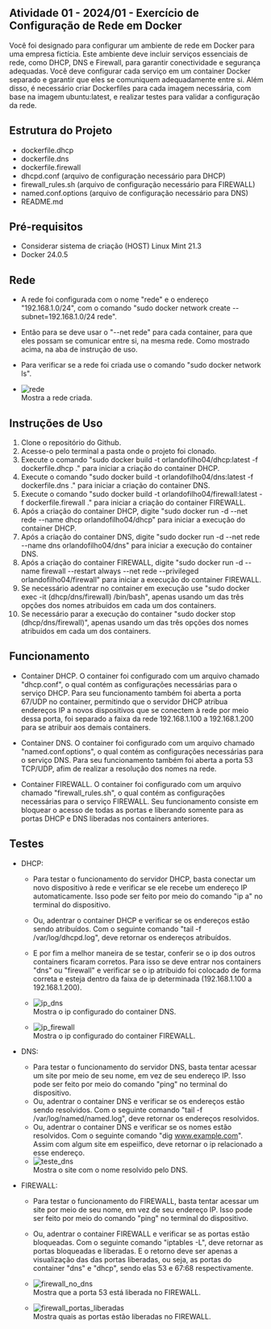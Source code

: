 ## Atividade 01 - 2024/01 - Exercício de Configuração de Rede em Docker

Você foi designado para configurar um ambiente de rede em Docker para uma empresa fictícia. Este ambiente deve incluir serviços essenciais de rede, como DHCP, DNS e Firewall, para garantir conectividade e segurança adequadas. Você deve configurar cada serviço em um container Docker separado e garantir que eles se comuniquem adequadamente entre si. Além disso, é necessário criar Dockerfiles para cada imagem necessária, com base na imagem ubuntu:latest, e realizar testes para validar a configuração da rede.

## Estrutura do Projeto

- dockerfile.dhcp
- dockerfile.dns
- dockerfile.firewall
- dhcpd.conf (arquivo de configuração necessário para DHCP)
- firewall_rules.sh (arquivo de configuração necessário para FIREWALL)
- named.conf.options (arquivo de configuração necessário para DNS)
- README.md

## Pré-requisitos

- Considerar sistema de criação (HOST) Linux Mint 21.3
- Docker 24.0.5

## Rede

- A rede foi configurada com o nome "rede" e o endereço "192.168.1.0/24", com o comando "sudo docker network create --subnet=192.168.1.0/24 rede".

- Então para se deve usar o "--net rede" para cada container, para que eles possam se comunicar entre si, na mesma rede. Como mostrado acima, na aba de instrução de uso.

- Para verificar se a rede foi criada use o comando "sudo docker network ls".

- ![rede](imgs/rede.png) <br> Mostra a rede criada.

## Instruções de Uso

1. Clone o repositório do Github.
2. Acesse-o pelo terminal a pasta onde o projeto foi clonado.
3. Execute o comando "sudo docker build -t orlandofilho04/dhcp:latest -f dockerfile.dhcp ." para iniciar a criação do container DHCP.
4. Execute o comando "sudo docker build -t orlandofilho04/dns:latest -f dockerfile.dns ." para iniciar a criação do container DNS.
5. Execute o comando "sudo docker build -t orlandofilho04/firewall:latest -f dockerfile.firewall ." para iniciar a criação do container FIREWALL.
6. Após a criação do container DHCP, digite "sudo docker run -d --net rede --name dhcp orlandofilho04/dhcp" para iniciar a execução do container DHCP.
7. Após a criação do container DNS, digite "sudo docker run -d --net rede --name dns orlandofilho04/dns" para iniciar a execução do container DNS.
8. Após a criação do container FIREWALL, digite "sudo docker run -d --name firewall --restart always --net rede --privileged orlandofilho04/firewall" para iniciar a execução do container FIREWALL.
9. Se necessário adentrar no container em execução use "sudo docker exec -it (dhcp/dns/firewall) /bin/bash", apenas usando um das três opções dos nomes atribuidos em cada um dos containers.
10. Se necessário parar a execução do container "sudo docker stop (dhcp/dns/firewall)", apenas usando um das três opções dos nomes atribuidos em cada um dos containers.

## Funcionamento

- Container DHCP. O container foi configurado com um arquivo chamado "dhcp.conf", o qual contém as configurações necessárias para o serviço DHCP. Para seu funcionamento também foi aberta a porta 67/UDP no container, permitindo que o servidor DHCP atribua endereços IP a novos dispositivos que se conectem à rede por meio dessa porta, foi separado a faixa da rede 192.168.1.100 a 192.168.1.200 para se atribuir aos demais containers.

- Container DNS. O container foi configurado com um arquivo chamado "named.conf.options", o qual contém as configurações necessárias para o serviço DNS. Para seu funcionamento também foi aberta a porta 53 TCP/UDP, afim de realizar a resolução dos nomes na rede.

- Container FIREWALL. O container foi configurado com um arquivo chamado "firewall_rules.sh", o qual contém as configurações necessárias para o serviço FIREWALL. Seu funcionamento consiste em bloquear o acesso de todas as portas e liberando somente para as portas DHCP e DNS liberadas nos containers anteriores.

## Testes

- DHCP:

  - Para testar o funcionamento do servidor DHCP, basta conectar um novo dispositivo à rede e verificar se ele recebe um endereço IP automaticamente. Isso pode ser feito por meio do comando "ip a" no terminal do dispositivo.
  - Ou, adentrar o container DHCP e verificar se os endereços estão sendo atribuídos. Com o seguinte comando "tail -f /var/log/dhcpd.log", deve retornar os endereços atribuídos.
  - E por fim a melhor maneira de se testar, conferir se o ip dos outros containers ficaram corretos. Para isso se deve entrar nos containers "dns" ou "firewall" e verificar se o ip atribuido foi colocado de forma correta e esteja dentro da faixa de ip determinada (192.168.1.100 a 192.168.1.200).
  - ![ip_dns](imgs/ip_dns.png) <br> Mostra o ip configurado do container DNS.

  - ![ip_firewall](imgs/ip_firewall.png) <br> Mostra o ip configurado do container FIREWALL.

- DNS:

  - Para testar o funcionamento do servidor DNS, basta tentar acessar um site por meio de seu nome, em vez de seu endereço IP. Isso pode ser feito por meio do comando "ping" no terminal do dispositivo.
  - Ou, adentrar o container DNS e verificar se os endereços estão sendo resolvidos. Com o seguinte comando "tail -f /var/log/named/named.log", deve retornar os endereços resolvidos.
  - Ou, adentrar o container DNS e verificar se os nomes estão resolvidos. Com o seguinte comando "dig www.example.com". Assim com algum site em espeiífico, deve retornar o ip relacionado a esse endereço.
  - ![teste_dns](imgs/teste_dns.png) <br> Mostra o site com o nome resolvido pelo DNS.

- FIREWALL:

  - Para testar o funcionamento do FIREWALL, basta tentar acessar um site por meio de seu nome, em vez de seu endereço IP. Isso pode ser feito por meio do comando "ping" no terminal do dispositivo.
  - Ou, adentrar o container FIREWALL e verificar se as portas estão bloqueadas. Com o seguinte comando "iptables -L", deve retornar as portas bloqueadas e liberadas. E o retorno deve ser apenas a visualização das das portas liberadas, ou seja, as portas do container "dns" e "dhcp", sendo elas 53 e 67:68 respectivamente.
  - ![firewall_no_dns](imgs/firewall_no_dns.png) <br> Mostra que a porta 53 está liberada no FIREWALL.

  - ![firewall_portas_liberadas](imgs/firewall_portas_liberadas.png) <br> Mostra quais as portas estão liberadas no FIREWALL.
